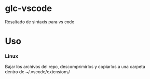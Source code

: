 # glc-vscode
Resaltado de sintaxis para vs code
# Uso
### Linux
Bajar los archivos del repo, descomprimirlos y copiarlos a una carpeta dentro de ~/.vscode/extensions/
